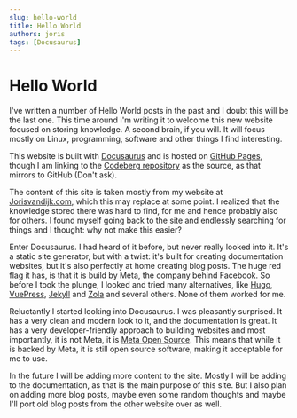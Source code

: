 ```yaml
---
slug: hello-world
title: Hello World
authors: joris
tags: [Docusaurus]
---
```


# Hello World
I've written a number of Hello World posts in the past and I doubt this will be the last one. This time around I'm writing it to welcome this new website focused on storing knowledge. A second brain, if you will. It will focus mostly on Linux, programming, software and other things I find interesting.
<!-- truncate -->
This website is built with [Docusaurus](https://docusaurus.io/) and is hosted on [GitHub Pages](https://pages.github.com/), though I am linking to the [Codeberg repository](https://codeberg.org/jorisvandijk/joriscodes) as the source, as that mirrors to GitHub (Don't ask).

The content of this site is taken mostly from my website at [Jorisvandijk.com](https://jorisvandijk.com), which this may replace at some point. I realized that the knowledge stored there was hard to find, for me and hence probably also for others. I found myself going back to the site and endlessly searching for things and I thought: why not make this easier?

Enter Docusaurus. I had heard of it before, but never really looked into it. It's a static site generator, but with a twist: it's built for creating documentation websites, but it's also perfectly at home creating blog posts. The huge red flag it has, is that it is build by Meta, the company behind Facebook. So before I took the plunge, I looked and tried many alternatives, like [Hugo](https://gohugo.io/), [VuePress](https://vuepress.vuejs.org/), [Jekyll](https://jekyllrb.com/) and [Zola](https://www.getzola.org/) and several others. None of them worked for me.

Reluctantly I started looking into Docusaurus. I was pleasantly surprised. It has a very clean and modern look to it, and the documentation is great. It has a very developer-friendly approach to building websites and most importantly, it is not Meta, it is [Meta Open Source](https://opensource.fb.com/). This means that while it is backed by Meta, it is still open source software, making it acceptable for me to use.

In the future I will be adding more content to the site. Mostly I will be adding to the documentation, as that is the main purpose of this site. But I also plan on adding more blog posts, maybe even some random thoughts and maybe I'll port old blog posts from the other website over as well.